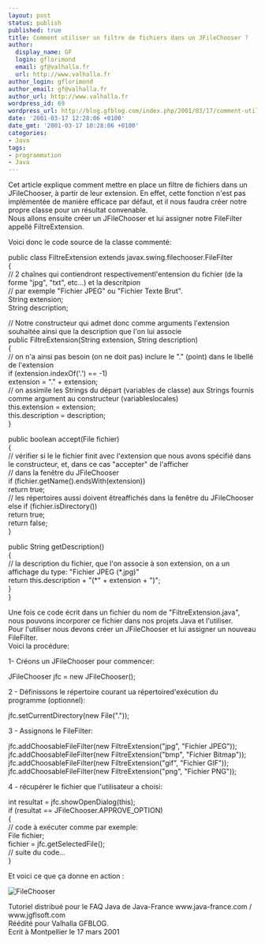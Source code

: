 ```yaml
---
layout: post
status: publish
published: true
title: Comment utiliser un filtre de fichiers dans un JFileChooser ?
author:
  display_name: GF
  login: gflorimond
  email: gf@valhalla.fr
  url: http://www.valhalla.fr
author_login: gflorimond
author_email: gf@valhalla.fr
author_url: http://www.valhalla.fr
wordpress_id: 69
wordpress_url: http://blog.gfblog.com/index.php/2001/03/17/comment-utiliser-un-filtre-de-fichiers-dans-un-jfilechooser/
date: '2001-03-17 12:28:06 +0100'
date_gmt: '2001-03-17 10:28:06 +0100'
categories:
- Java
tags:
- programmation
- Java
---
```

<p>Cet article explique comment mettre en place un filtre de fichiers dans un JFileChooser, &agrave; partir de leur extension. En effet, cette fonction n'est pas impl&eacute;ment&eacute;e de mani&egrave;re efficace par d&eacute;faut, et il nous faudra cr&eacute;er notre propre classe pour un r&eacute;sultat convenable.<br />
  Nous allons ensuite cr&eacute;er un JFileChooser et lui assigner notre FileFilter appell&eacute; FiltreExtension.</p>
<p>Voici donc le code source de la classe comment&eacute;:</p>
<p class="Code">public class FiltreExtension extends javax.swing.filechooser.FileFilter<br />
  {<br />
  // 2 cha&icirc;nes qui contiendront respectivementl'entension du fichier (de la forme &quot;jpg&quot;, &quot;txt&quot;, etc...) et la descritpion<br />
  // par exemple &quot;Fichier JPEG&quot; ou &quot;Fichier Texte Brut&quot;.<br />
  String extension;<br />
String description;</p>
<p class="Code">// Notre constructeur qui admet donc comme arguments l'extension souhait&eacute;e ainsi que la description que l'on lui associe<br />
  public FiltreExtension(String extension, String description)<br />
  {<br />
  // on n'a ainsi pas besoin (on ne doit pas) inclure le &quot;.&quot; (point) dans le libell&eacute; de l'extension<br />
  if (extension.indexOf('.') == -1)<br />
  extension = &quot;.&quot; + extension;<br />
  // on assimile les Strings du d&eacute;part (variables de classe) aux Strings fournis comme argument au constructeur (variableslocales)<br />
  this.extension = extension;<br />
  this.description = description;<br />
  }</p>
<p class="Code"> public boolean accept(File fichier)<br />
  {<br />
  // v&eacute;rifier si le le fichier finit avec l'extension que nous avons sp&eacute;cifi&eacute; dans le constructeur, et, dans ce cas &quot;accepter&quot; de l'afficher<br />
  // dans la fen&ecirc;tre du JFileChooser<br />
  if (fichier.getName().endsWith(extension))<br />
  return true;<br />
  // les r&eacute;pertoires aussi doivent &ecirc;treaffich&eacute;s dans la fen&ecirc;tre du JFileChooser<br />
  else if (fichier.isDirectory())<br />
  return true;<br />
  return false;<br />
  }</p>
<p class="Code"> public String getDescription()<br />
  {<br />
  // la description du fichier, que l'on associe &agrave; son extension, on a un affichage du type: &quot;Fichier JPEG (*.jpg)&quot;<br />
  return this.description + &quot;(*&quot; + extension + &quot;)&quot;;<br />
  }<br />
}</p>
<p> Une fois ce code &eacute;crit dans un fichier du nom de &quot;FiltreExtension.java&quot;, nous pouvons incorporer ce fichier dans nos projets Java et l'utiliser.<br />
  Pour l'utiliser nous devons cr&eacute;er un JFileChooser et lui assigner un nouveau FileFilter.<br />
  Voici la proc&eacute;dure:</p>
<p>1- Cr&eacute;ons un JFileChooser pour commencer: </p>
<p class="Code">JFileChooser jfc = new JFileChooser();</p>
<p>2 - D&eacute;finissons le r&eacute;pertoire courant ua r&eacute;pertoired'ex&eacute;cution du programme (optionnel):</p>
<p class="Code">jfc.setCurrentDirectory(new File(&quot;.&quot;));</p>
<p>3 - Assignons le FileFilter:</p>
<p class="Code">jfc.addChoosableFileFilter(new FiltreExtension(&quot;jpg&quot;, &quot;Fichier JPEG&quot;));<br />
  jfc.addChoosableFileFilter(new FiltreExtension(&quot;bmp&quot;, &quot;Fichier Bitmap&quot;));<br />
  jfc.addChoosableFileFilter(new FiltreExtension(&quot;gif&quot;, &quot;Fichier GIF&quot;));<br />
  jfc.addChoosableFileFilter(new FiltreExtension(&quot;png&quot;, &quot;Fichier PNG&quot;));</p>
<p>4 - r&eacute;cup&eacute;rer le fichier que l'utilisateur a choisi:</p>
<p class="Code">int resultat = jfc.showOpenDialog(this);<br />
  if (resultat == JFileChooser.APPROVE_OPTION)<br />
  {<br />
  // code &agrave; ex&eacute;cuter comme par exemple:<br />
  File fichier;<br />
  fichier = jfc.getSelectedFile();<br />
  // suite du code...<br />
  }</p>
<p>Et voici ce que &ccedil;a donne en action :</p>
<p><img alt="FileChooser" src="./ressources/java/old/faq/filtre_extension/filtre_extension.jpg" /></p>
<p>Tutoriel distribu&eacute; pour le FAQ Java de Java-France www.java-france.com / www.jgflsoft.com<br />
  R&eacute;&eacute;dit&eacute; pour Valhalla GFBLOG. <br />
  Ecrit &agrave; Montpellier le 17 mars 2001</p>
